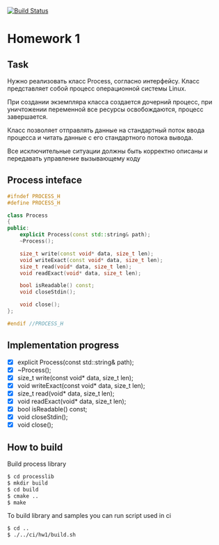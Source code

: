 [![Build Status](https://travis-ci.org/sovadim/tp_advanced_cpp_course.svg?branch=hw1)](https://travis-ci.org/sovadim/tp_advanced_cpp_course)

# Homework 1

## Task

Нужно реализовать класс Process, согласно интерфейсу.
Класс представляет собой процесс операционной системы
Linux.

При создании экземпляра класса создается дочерний
процесс, при уничтожении переменной все ресурсы
освобождаются, процесс завершается.

Класс позволяет отправлять данные на стандартный поток
ввода процесса и читать данные с его стандартного
потока вывода.

Все исключительные ситуации должны быть корректно
описаны и передавать управление вызывающему коду

## Process inteface

```cpp
#ifndef PROCESS_H
#define PROCESS_H

class Process
{
public:
    explicit Process(const std::string& path);
    ~Process();

    size_t write(const void* data, size_t len);
    void writeExact(const void* data, size_t len);
    size_t read(void* data, size_t len);
    void readExact(void* data, size_t len);

    bool isReadable() const;
    void closeStdin();

    void close();
};

#endif //PROCESS_H
```

## Implementation progress

- [x] explicit Process(const std::string& path);
- [x] ~Process();
- [x] size_t write(const void* data, size_t len);
- [x] void writeExact(const void* data, size_t len);
- [x] size_t read(void* data, size_t len);
- [x] void readExact(void* data, size_t len);
- [x] bool isReadable() const;
- [x] void closeStdin();
- [x] void close();

## How to build

Build process library

```bash
$ cd processlib
$ mkdir build
$ cd build
$ cmake ..
$ make
```

To build library and samples you can run script used in ci
```bash
$ cd ..
$ ./../ci/hw1/build.sh
```
